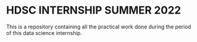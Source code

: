 # HDSC INTERNSHIP SUMMER 2022

This is a repository containing all the practical work done during the period of this data science internship.